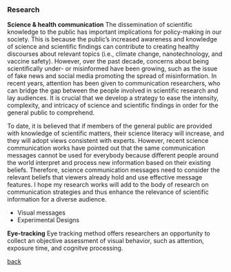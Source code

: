 

<script src="/node_modules/readmore-js/readmore.min.js"></script>
### Research 

**Science & health communication**
The dissemination of scientific knowledge to the public has important implications for policy-making in our society. This is because the public’s increased awareness and knowledge of science and scientific findings can contribute to creating healthy discourses about relevant topics (i.e., climate change, nanotechnology, and vaccine safety). However, over the past decade, concerns about being scientifically under- or misinformed have been growing, such as the issue of fake news and social media promoting the spread of misinformation. In recent years, attention has been given to communication researchers, who can bridge the gap between the people involved in scientific research and lay audiences. It is crucial that we develop a strategy to ease the intensity, complexity, and intricacy of science and scientific findings in order for the general public to comprehend.

To date, it is believed that if members of the general public are provided with knowledge of scientific matters, their science literacy will increase, and they will adopt views consistent with experts. However, recent science communication works have pointed out that the same communication messages cannot be used for everybody because different people around the world interpret and process new information based on their existing beliefs. Therefore, science communication messages need to consider the relevant beliefs that viewers already hold and use effective message features. I hope my research works will add to the body of research on communication strategies and thus enhance the relevance of scientific information for a diverse audience.

<script>
    $('.article').readmore(); //if you want to use class selector
    $('#article').readmore(); //if you want to use ID selector
</script>


* Visual messages 
* Experimental Designs 

**Eye-tracking**
Eye tracking method offers researchers an opportunity to collect an objective assessment of visual behavior, such as attention, exposure time, and cognitve processing. 



[back](./)
